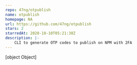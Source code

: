```yaml
---
repo: 47ng/otpublish
name: otpublish
homepage: NA
url: https://github.com/47ng/otpublish
stars: 2
starredAt: 2020-10-10T05:21:38Z
description: |-
    CLI to generate OTP codes to publish on NPM with 2FA
---
```


[object Object]
